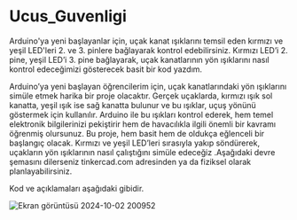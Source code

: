 # Ucus_Guvenligi
Arduino'ya yeni başlayanlar için, uçak kanat ışıklarını temsil eden kırmızı ve yeşil LED'leri 2. ve 3. pinlere bağlayarak kontrol edebilirsiniz. Kırmızı LED’i 2. pine, yeşil LED’i 3. pine bağlayarak, uçak kanatlarının yön ışıklarını nasıl kontrol edeceğimizi gösterecek basit bir kod yazdım. 


Arduino’ya yeni başlayan öğrencilerim için, uçak kanatlarındaki yön ışıklarını simüle etmek harika bir proje olacaktır. Gerçek uçaklarda, kırmızı ışık sol kanatta, yeşil ışık ise sağ kanatta bulunur ve bu ışıklar, uçuş yönünü göstermek için kullanılır. Arduino ile bu ışıkları kontrol ederek, hem temel elektronik bilgilerinizi pekiştirir hem de havacılıkla ilgili önemli bir kavramı öğrenmiş olursunuz. Bu proje, hem basit hem de oldukça eğlenceli bir başlangıç olacak.
 Kırmızı ve yeşil LED’leri sırasıyla yakıp söndürerek, uçakların yön ışıklarının nasıl çalıştığını simüle edeceğiz
.Aşağıdaki devre şemasını dilerseniz tinkercad.com adresinden ya da fiziksel olarak planlayabilirsiniz.

Kod ve açıklamaları aşağıdaki gibidir. 

 ![Ekran görüntüsü 2024-10-02 200952](https://github.com/user-attachments/assets/10bcc099-a11c-4507-9da9-9bd9fd2e9f94)
